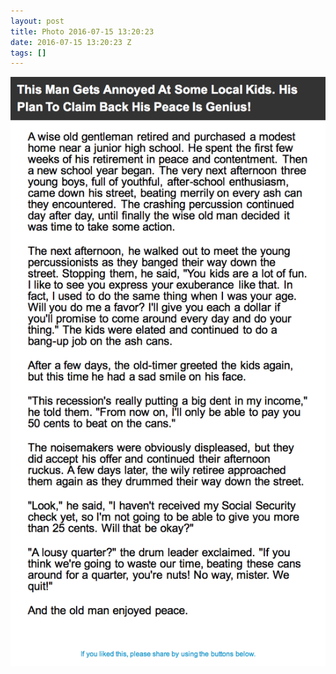 ```yaml
---
layout: post
title: Photo 2016-07-15 13:20:23
date: 2016-07-15 13:20:23 Z
tags: []
---
```

![](/media/2016/07/147445197709.png)
